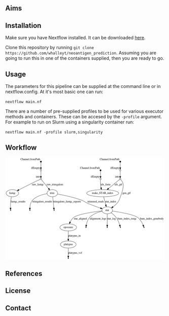 ## Aims

## Installation
Make sure you have Nextflow installed. It can be downloaded [here](https://www.nextflow.io/).

Clone this repository by running `git clone https://github.com/whalleyt/neoantigen_prediction`. 
Assuming you are going to run this in one of the containers supplied, then you are ready to go.

## Usage
The parameters for this pipeline can be supplied at the command line or in nextflow.config. At it's most
basic one can run:

`nextflow main.nf`

There are a number of pre-supplied profiles to be used for various executor methods and containers. These can
be accesed by the `-profile` argument. For example to run on Slurm using a singularity container run:

`nextflow main.nf -profile slurm,singularity`

## Workflow

![workflow](assets/pipeline.png)

## References

## License

## Contact
